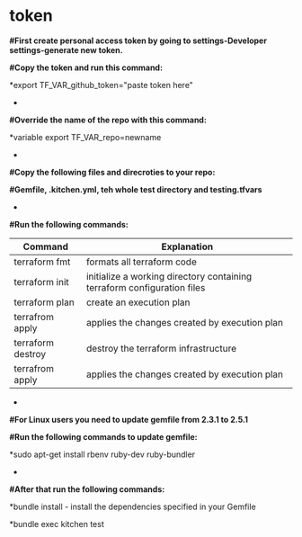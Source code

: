 # token

**#First create personal access token by going to settings-Developer settings-generate new token.**

**#Copy the token and run this command:**

*export TF_VAR_github_token="paste token here"

*

**#Override the name of the repo with this command:**

*variable export TF_VAR_repo=newname

*

**#Copy the following files and direcroties to your repo:**

**#Gemfile, .kitchen.yml, teh whole test directory and testing.tfvars**

*

**#Run the following commands:**

Command | Explanation 
-------------- | -------------------------
terraform fmt | formats all terraform code
terraform init | initialize a working directory containing terraform configuration files
terraform plan | create an execution plan
terrafrom apply | applies the changes created by execution plan 
terraform destroy | destroy the terraform infrastructure
terrafrom apply | applies the changes created by execution plan 

*

**#For Linux users you need to update gemfile from 2.3.1 to 2.5.1**

**#Run the following commands to update gemfile:**

*sudo apt-get install rbenv ruby-dev ruby-bundler

*


**#After that run the following commands:**

*bundle install - install the dependencies specified in your Gemfile

*bundle exec kitchen test
